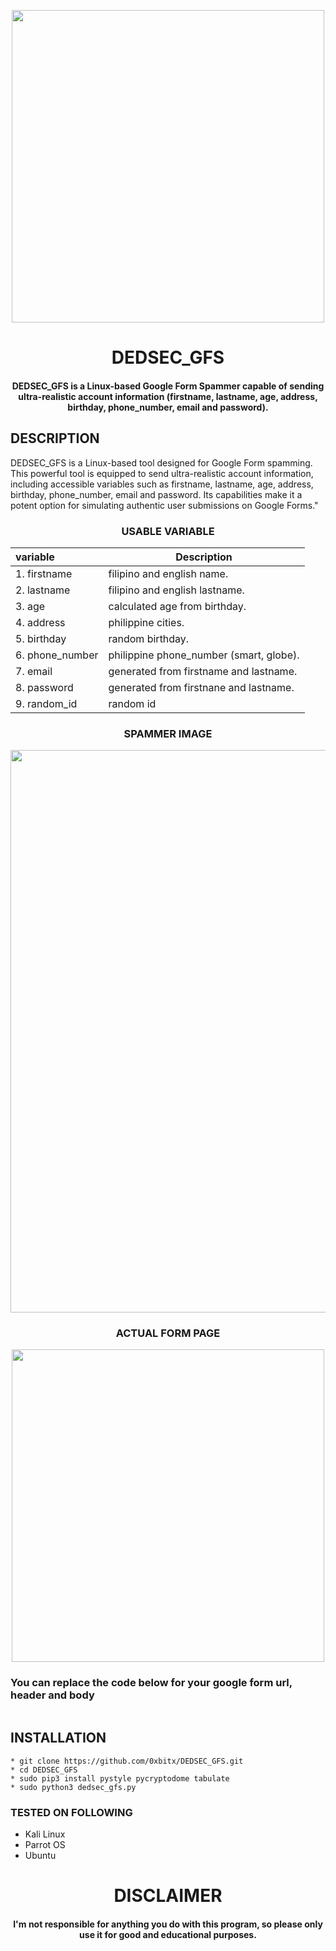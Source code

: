 
<p align="center">
<img src="https://www.office1.com/hubfs/Office1%20Blog%20-%20Graphics%20and%20Images/Phishing%20Blog%201.png#keepProtocol", width="500", height="500">
</p>
<h1 align="center"> DEDSEC_GFS</h1>
<h4 align="center">DEDSEC_GFS is a Linux-based Google Form Spammer capable of sending ultra-realistic account information (firstname, lastname, age, address, birthday, phone_number, email and password).</h4>

## DESCRIPTION

DEDSEC_GFS is a Linux-based tool designed for Google Form spamming. This powerful tool is equipped to send ultra-realistic account information, including accessible variables such as firstname, lastname, age, address, birthday, phone_number, email and password. Its capabilities make it a potent option for simulating authentic user submissions on Google Forms."


<h3 align="center"> USABLE VARIABLE</h3>
<div align="center">
   
| variable | Description                |
| :-------- | ------------------------- |
| 1. firstname  |  filipino and english name. |
| 2. lastname  |   filipino and english lastname.|
| 3. age  | calculated age from birthday. |
| 4. address  | philippine cities. |
| 5. birthday | random birthday. |
| 6. phone_number  | philippine phone_number (smart, globe). |
| 7. email | generated from firstname and lastname. |
| 8. password  | generated from firstnane and lastname. |
| 9. random_id | random id |
   
</div>

<h3 align="center"> SPAMMER IMAGE</h3>
<p align="center">
<img src="https://i.imgur.com/5sPcA6e.png", width="900", height="900">
</p>

<h3 align="center"> ACTUAL FORM PAGE</h3>
<p align="center">
<img src="https://i.imgur.com/4yyODIh.png", width="500", height="500">
</p>

### You can replace the code below for your google form url, header and body
```python

```
## INSTALLATION 
    * git clone https://github.com/0xbitx/DEDSEC_GFS.git
    * cd DEDSEC_GFS
    * sudo pip3 install pystyle pycryptodome tabulate
    * sudo python3 dedsec_gfs.py

### TESTED ON FOLLOWING
* Kali Linux 
* Parrot OS 
* Ubuntu
  
<h1 align="center"> DISCLAIMER </h1>

<h4 align="center">I'm not responsible for anything you do with this program, so please only use it for good and educational purposes. </h4>
